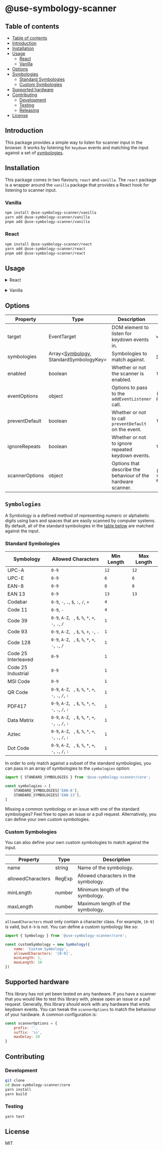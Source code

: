 # @use-symbology-scanner

## Table of contents
- [Table of contents](#table-of-contents)
- [Introduction](#introduction)
- [Installation](#installation)
- [Usage](#usage)
    - [React](#react)
    - [Vanilla](#vanilla)
- [Options](#options)
- [Symbologies](#symbologies)
    - [Standard Symbologies](#standard-symbologies)
    - [Custom Symbologies](#custom-symbologies)
- [Supported hardware](#supported-hardware)
- [Contributing](#contributing)
    - [Development](#development)
    - [Testing](#testing)
    - [Releasing](#releasing)
- [License](#license)

## Introduction

This package provides a simple way to listen for scanner input in the browser. It works by listening for `keydown` events and matching the input against a set of [symbologies](#symbologies).

## Installation

This package comes in two flavours; `react` and `vanilla`. The `react` package is a wrapper around the `vanilla` package that provides a React hook for listening to scanner input.

### Vanilla
```bash
npm install @use-symbology-scanner/vanilla
yarn add @use-symbology-scanner/vanilla
pnpm add @use-symbology-scanner/vanilla
```

### React
```bash
npm install @use-symbology-scanner/react
yarn add @use-symbology-scanner/react
pnpm add @use-symbology-scanner/react
```

## Usage

<details>
<summary>React</summary>

```jsx
import { useSymbologyScanner } from '@use-symbology-scanner/react';

export const App = () => {
    const ref = useRef(null)

    const handleSymbol = (symbol, matchedSymbologies) => {
        console.log(`Scanned ${symbol}`)
    }

    useSymbologyScanner(handleSymbologies, { target: ref })

    return (
        <div ref={ref}>
        </div>
    )
}
```

</details>

<br/>

<details>
<summary>Vanilla</summary>

```html
<!-- index.html -->
<div id="el"></div>
```

```js
// script.js
const el = document.getElementById('id')

const handleSymbol = (symbol, matchedSymbologies) => {
    console.log(`Scanned ${symbol}`)
}

const scanner = new SymbologyScanner(handleSymbol, {}, el)

scanner.destroy() // clean up listeners
```

</details>

## Options

| Property | Type | Description | Default Value |
| --- | --- | --- | --- |
| target | EventTarget | DOM element to listen for keydown events in. | `window.document` |
| symbologies | Array<[Symbology](#symbology), StandardSymbologyKey> | Symbologies to match against. | [`STANDARD_SYMBOLOGIES`]((#standard-symbologies)) |
| enabled | boolean | Whether or not the scanner is enabled. | `true` |
| eventOptions | object | Options to pass to the `addEventListener` call. | `{ capture: false, passive: true }` |
| preventDefault | boolean | Whether or not to call `preventDefault` on the event. | `false` |
| ignoreRepeats | boolean | Whether or not to ignore repeated keydown events. | `true` |
| scannerOptions | object | Options that describe the behaviour of the hardware scanner. | `{ prefix: '', suffix: '', maxDelay: 20 }` |

## `Symbologies`

A Symbology is a defined method of representing numeric or alphabetic digits using bars and spaces that are easily scanned by computer systems. By default, all of the standard symbologies in the [table below](#standard-symbologies) are matched against the input.

### Standard Symbologies

| Symbology | Allowed Characters | Min Length | Max Length |
| --- | --- | --- | --- |
| UPC-A | `0-9` | `12` | `12` |
| UPC-E | `0-9` | `6` | `6` |
| EAN-8 | `0-9` | `8` | `8` |
| EAN 13 | `0-9` | `13` | `13` |
| Codabar | `0-9`, `-`, `.`, `$`, `:`, `/`, `+` | `4` | |
| Code 11 | `0-9`, `-` | `4` | |
| Code 39 | `0-9`, `A-Z`, ` `, `$`, `%`, `*`, `+`, `-`, `.`, `/` | `1` | |
| Code 93 | `0-9`, `A-Z`, ` `, `$`, `%`, `+`, `-`, `.` | `1` | |
| Code 128 | `0-9`, `A-Z`, ` `, `$`, `%`, `*`, `+`, `-`, `.`, `/` | `1` | |
| Code 25 Interleaved | `0-9` | `1` | |
| Code 25 Industrial | `0-9` | `1` | |
| MSI Code | `0-9` | `1` | |
| QR Code | `0-9`, `A-Z`, ` `, `$`, `%`, `*`, `+`, `-`, `.`, `/`, `:` | `1` | |
| PDF417 | `0-9`, `A-Z`, ` `, `$`, `%`, `*`, `+`, `-`, `.`, `/`, `:` | `1` | |
| Data Matrix | `0-9`, `A-Z`, ` `, `$`, `%`, `*`, `+`, `-`, `.`, `/`, `:` | `1` | |
| Aztec | `0-9`, `A-Z`, ` `, `$`, `%`, `*`, `+`, `-`, `.`, `/`, `:` | `1` | |
| Dot Code | `0-9`, `A-Z`, ` `, `$`, `%`, `*`, `+`, `-`, `.`, `/`, `:` | `1` | |

In order to only match against a subset of the standard symbologies, you can pass in an array of symbologies to the `symbologies` option:

```jsx
import { STANDARD_SYMBOLOGIES } from '@use-symbology-scanner/core';

const symbologies = [
    STANDARD_SYMBOLOGIES['EAN-8'],
    STANDARD_SYMBOLOGIES['EAN-13'],
]
```

Missing a common symbology or an issue with one of the standard symbologies? Feel free to open an issue or a pull request. Alternatively, you can define your own custom symbologies.

### Custom Symbologies

You can also define your own custom symbologies to match against the input.

| Property | Type | Description |
| --- | --- | --- |
| name | string | Name of the symbology. |
| allowedCharacters | RegExp | Allowed characters in the symbology. |
| minLength | number | Minimum length of the symbology. |
| maxLength | number | Maximum length of the symbology. |

`allowedCharacters` must only contain a character class. For example, `[0-9]` is valid, but `0-9` is not. You can define a custom symbology like so:

```js
import { Symbology } from '@use-symbology-scanner/core';

const customSymbology = new Symbology({
    name: 'Custom Symbology',
    allowedCharacters: '[0-9]',
    minLength: 1,
    maxLength: 10
})
```

## Supported hardware
This library has not yet been tested on any hardware. If you have a scanner that you would like to test this library with, please open an issue or a pull request. Generally, this library *should* work with any hardware that emits keydown events. You can tweak the `scannerOptions` to match the behaviour of your hardware. A common configuration is:

```js
const scannerOptions = {
    prefix: '',
    suffix: '\n',
    maxDelay: 20
}
```

## Contributing

### Development

```bash
git clone
cd @use-symbology-scanner/core
yarn install
yarn build
```

### Testing

```bash
yarn test
```

## License
MIT